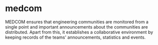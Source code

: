 # medcom
MEDCOM ensures that engineering communities are monitored from a single point and important announcements about the communities are distributed. Apart from this, it establishes a collaborative environment by keeping records of the teams' announcements, statistics and events.
